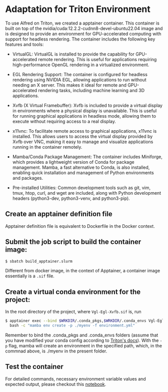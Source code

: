# Adaptation for Triton Environment
To use Alfred on Triton, we created a apptainer container.
This container is built on top of the nvidia/cuda:12.2.2-cudnn8-devel-ubuntu22.04 image and is designed to provide an environment for GPU-accelerated computing with support for headless rendering. The container includes the following key features and tools:
- VirtualGL: VirtualGL is installed to provide the capability for GPU-accelerated remote rendering. This is useful for applications requiring high-performance OpenGL rendering in a virtualized environment.

- EGL Rendering Support: The container is configured for headless rendering using NVIDIA EGL, allowing applications to run without needing an X server. This makes it ideal for remote and GPU-accelerated rendering tasks, including machine learning and 3D applications.

- Xvfb (X Virtual Framebuffer): Xvfb is included to provide a virtual display in environments where a physical display is unavailable. This is useful for running graphical applications in headless mode, allowing them to execute without requiring access to a real display.

- x11vnc: To facilitate remote access to graphical applications, x11vnc is installed. This allows users to access the virtual display provided by Xvfb over VNC, making it easy to manage and visualize applications running in the container remotely.

- Mamba/Conda Package Management: The container includes Miniforge, which provides a lightweight version of Conda for package management. Mamba, a fast alternative to Conda, is also installed, enabling quick installation and management of Python environments and packages.
- Pre-installed Utilities: Common development tools such as git, vim, tmux, htop, curl, and wget are included, along with Python development headers (python3-dev, python3-venv, and python3-pip). 

## Create an apptainer definition file
  Apptainer definition file is equivalent to Dockerfile in the Docker context.

## Submit the job script to build the container image:
```bash
$ sbatch build_apptainer.slurm
```
Different from docker image, in the context of Apptainer, a container image essentially is a `.sif` file.

## Create a virtual conda environment for the project:

In the root directory of the project, where `Vgl-Egl-Xvfb.sif` is, run
```bash
$ apptainer exec --bind $WRKDIR/.conda_pkgs,$WRKDIR/.conda_envs Vgl-Egl-Xvfb.sif \
  bash -c "mamba env create -p ./myenv -f environment.yml"
```
Remember to bind the .conda_pkgs and .conda_envs folders (assume that you have modified your conda config according to [Triton's docs](https://scicomp.aalto.fi/triton/apps/python-conda/#quick-usage-guide])).
  With the `-p` flag, mamba will create an environment in the specified path, which, in the commnad above, is ./myenv in the present folder.

## Test the container
For detailed commands, necessary environment variable values and expected output, please checkout this 
[notebook](./test_containers.ipynb).


